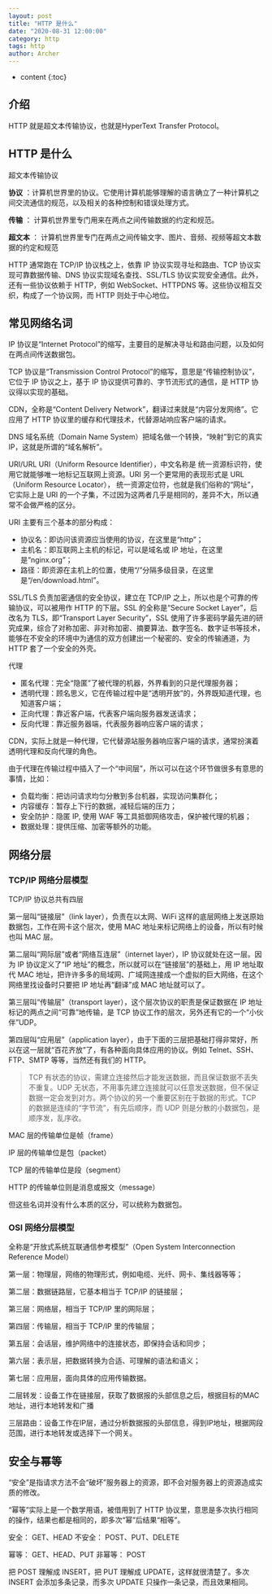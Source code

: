 ```yaml
---
layout: post
title: "HTTP 是什么"
date: "2020-08-31 12:00:00"
category: http
tags: http
author: Archer
---
```

* content
{:toc}

## 介绍

HTTP 就是超文本传输协议，也就是HyperText Transfer Protocol。




## HTTP 是什么

超文本传输协议

**协议** ：计算机世界里的协议。它使用计算机能够理解的语言确立了一种计算机之间交流通信的规范，以及相关的各种控制和错误处理方式。

**传输** ： 计算机世界里专门用来在两点之间传输数据的约定和规范。

**超文本** ： 计算机世界里专门在两点之间传输文字、图片、音频、视频等超文本数据的约定和规范

HTTP 通常跑在 TCP/IP 协议栈之上，依靠 IP 协议实现寻址和路由、TCP 协议实现可靠数据传输、DNS 协议实现域名查找、SSL/TLS 协议实现安全通信。此外，还有一些协议依赖于 HTTP，例如 WebSocket、HTTPDNS 等。这些协议相互交织，构成了一个协议网，而 HTTP 则处于中心地位。

## 常见网络名词

IP 协议是“Internet Protocol”的缩写，主要目的是解决寻址和路由问题，以及如何在两点间传送数据包。

TCP 协议是“Transmission Control Protocol”的缩写，意思是“传输控制协议”，它位于 IP 协议之上，基于 IP 协议提供可靠的、字节流形式的通信，是 HTTP 协议得以实现的基础。

CDN，全称是“Content Delivery Network”，翻译过来就是“内容分发网络”。它应用了 HTTP 协议里的缓存和代理技术，代替源站响应客户端的请求。

DNS 域名系统（Domain Name System）把域名做一个转换，“映射”到它的真实 IP，这就是所谓的“域名解析”。

URI/URL URI（Uniform Resource Identifier），中文名称是 统一资源标识符，使用它就能够唯一地标记互联网上资源。URI 另一个更常用的表现形式是 URL（Uniform Resource Locator）， 统一资源定位符，也就是我们俗称的“网址”，它实际上是 URI 的一个子集，不过因为这两者几乎是相同的，差异不大，所以通常不会做严格的区分。

URI 主要有三个基本的部分构成：

* 协议名：即访问该资源应当使用的协议，在这里是“http”；
* 主机名：即互联网上主机的标记，可以是域名或 IP 地址，在这里是“nginx.org”；
* 路径：即资源在主机上的位置，使用“/”分隔多级目录，在这里是“/en/download.html”。

SSL/TLS 负责加密通信的安全协议，建立在 TCP/IP 之上，所以也是个可靠的传输协议，可以被用作 HTTP 的下层。SSL 的全称是“Secure Socket Layer”，后改名为 TLS，即“Transport Layer Security”，SSL 使用了许多密码学最先进的研究成果，综合了对称加密、非对称加密、摘要算法、数字签名、数字证书等技术，能够在不安全的环境中为通信的双方创建出一个秘密的、安全的传输通道，为 HTTP 套了一个安全的外壳。

代理

* 匿名代理：完全“隐匿”了被代理的机器，外界看到的只是代理服务器；
* 透明代理：顾名思义，它在传输过程中是“透明开放”的，外界既知道代理，也知道客户端；
* 正向代理：靠近客户端，代表客户端向服务器发送请求；
* 反向代理：靠近服务器端，代表服务器响应客户端的请求；

CDN，实际上就是一种代理，它代替源站服务器响应客户端的请求，通常扮演着透明代理和反向代理的角色。

由于代理在传输过程中插入了一个“中间层”，所以可以在这个环节做很多有意思的事情，比如：

* 负载均衡：把访问请求均匀分散到多台机器，实现访问集群化；
* 内容缓存：暂存上下行的数据，减轻后端的压力；
* 安全防护：隐匿 IP, 使用 WAF 等工具抵御网络攻击，保护被代理的机器；
* 数据处理：提供压缩、加密等额外的功能。

## 网络分层

### TCP/IP 网络分层模型

TCP/IP 协议总共有四层

第一层叫“链接层”（link layer），负责在以太网、WiFi 这样的底层网络上发送原始数据包，工作在网卡这个层次，使用 MAC 地址来标记网络上的设备，所以有时候也叫 MAC 层。

第二层叫“网际层”或者“网络互连层”（internet layer），IP 协议就处在这一层。因为 IP 协议定义了“IP 地址”的概念，所以就可以在“链接层”的基础上，用 IP 地址取代 MAC 地址，把许许多多的局域网、广域网连接成一个虚拟的巨大网络，在这个网络里找设备时只要把 IP 地址再“翻译”成 MAC 地址就可以了。

第三层叫“传输层”（transport layer），这个层次协议的职责是保证数据在 IP 地址标记的两点之间“可靠”地传输，是 TCP 协议工作的层次，另外还有它的一个“小伙伴”UDP。

第四层叫“应用层”（application layer），由于下面的三层把基础打得非常好，所以在这一层就“百花齐放”了，有各种面向具体应用的协议。例如 Telnet、SSH、FTP、SMTP 等等，当然还有我们的 HTTP。

> TCP 有状态的协议，需建立连接然后才能发送数据，而且保证数据不丢失不重复。UDP 无状态，不用事先建立连接就可以任意发送数据，但不保证数据一定会发到对方。两个协议的另一个重要区别在于数据的形式。TCP 的数据是连续的“字节流”，有先后顺序，而 UDP 则是分散的小数据包，是顺序发，乱序收。

MAC 层的传输单位是帧（frame）

IP 层的传输单位是包（packet）

TCP 层的传输单位是段（segment）

HTTP 的传输单位则是消息或报文（message）

但这些名词并没有什么本质的区分，可以统称为数据包。

### OSI 网络分层模型

全称是“开放式系统互联通信参考模型”（Open System Interconnection Reference Model）

第一层：物理层，网络的物理形式，例如电缆、光纤、网卡、集线器等等；

第二层：数据链路层，它基本相当于 TCP/IP 的链接层；

第三层：网络层，相当于 TCP/IP 里的网际层；

第四层：传输层，相当于 TCP/IP 里的传输层；

第五层：会话层，维护网络中的连接状态，即保持会话和同步；

第六层：表示层，把数据转换为合适、可理解的语法和语义；

第七层：应用层，面向具体的应用传输数据。

二层转发：设备工作在链接层，获取了数据报的头部信息之后，根据目标的MAC地址，进行本地转发和广播

三层路由：设备工作在IP层，通过分析数据报的头部信息，得到IP地址，根据网段范围，进行本地转发或选择下一个网关。

## 安全与幂等

“安全”是指请求方法不会“破坏”服务器上的资源，即不会对服务器上的资源造成实质的修改。

“幂等”实际上是一个数学用语，被借用到了 HTTP 协议里，意思是多次执行相同的操作，结果也都是相同的，即多次“幂”后结果“相等”。

安全： GET、HEAD
不安全： POST、PUT、DELETE

幂等： GET、HEAD、PUT
非幂等： POST

把 POST 理解成 INSERT，把 PUT 理解成 UPDATE，这样就很清楚了。多次 INSERT 会添加多条记录，而多次 UPDATE 只操作一条记录，而且效果相同。

